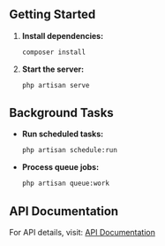 ## Getting Started

1. **Install dependencies:**
    ```bash
    composer install
    ```

2. **Start the server:**
    ```bash
    php artisan serve
    ```

## Background Tasks

- **Run scheduled tasks:**
    ```bash
    php artisan schedule:run
    ```

- **Process queue jobs:**
    ```bash
    php artisan queue:work
    ```

## API Documentation

For API details, visit: [API Documentation](https://documenter.getpostman.com/view/33370314/2sAXjKbD4g)
